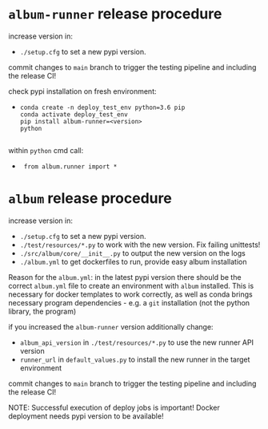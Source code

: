 # `album-runner` release procedure
increase version in:
- `./setup.cfg` to set a new pypi version.

commit changes to `main` branch to trigger the testing pipeline and including the release CI!

check pypi installation on fresh environment:
- ```
  conda create -n deploy_test_env python=3.6 pip
  conda activate deploy_test_env
  pip install album-runner=<version>
  python
 
within `python` cmd call:
- ` from album.runner import *`
 
# `album` release procedure
increase version in:
- `./setup.cfg` to set a new pypi version.
- `./test/resources/*.py` to work with the new version. Fix failing unittests!
- `./src/album/core/__init__.py` to output the new version on the logs
- `./album.yml` to get dockerfiles to run, provide easy album installation

Reason for the `album.yml`: in the latest pypi version there should be the correct `album.yml` file to create an environment 
with `album` installed. This is necessary for docker templates to work correctly, as well as conda brings
necessary program dependencies - e.g. a `git` installation (not the python library, the program)

if you increased the `album-runner` version additionally change:
- `album_api_version` in `./test/resources/*.py` to use the new runner API version
- `runner_url` in `default_values.py` to install the new runner in the target environment

commit changes to `main` branch to trigger the testing pipeline and including the release CI!

NOTE: Successful execution of deploy jobs is important! Docker deployment needs pypi version to be available!






